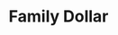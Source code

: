 ---
title: "Family Dollar"
url: /greenville/family-dollar-west-blue-ridge-drive/
shop: variety store
---